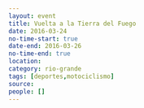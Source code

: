 ```yaml
---
layout: event 
title: Vuelta a la Tierra del Fuego
date: 2016-03-24
no-time-start: true
date-end: 2016-03-26
no-time-end: true
location: 
category: rio-grande
tags: [deportes,motociclismo]
source: 
people: []
---
```

